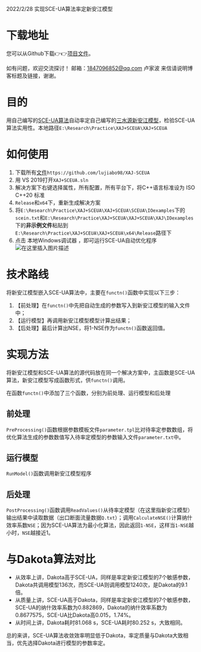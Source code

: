 2022/2/28
实现SCE-UA算法率定新安江模型

# 下载地址
您可以从Github下载:point_right::point_right:[项目文件](https://github.com/lujiabo98/XAJ-SCEUA)。

如有问题，欢迎交流探讨！ 邮箱：1847096852@qq.com 卢家波
来信请说明博客标题及链接，谢谢。

# 目的

用自己编写的[SCE-UA算法](https://blog.csdn.net/weixin_43012724/article/details/121862991)自动率定自己编写的[三水源新安江模型](https://blog.csdn.net/weixin_43012724/article/details/119712548)，检验SCE-UA算法实用性。本地路径`E:\Research\Practice\XAJ+SCEUA\XAJ+SCEUA`

# 如何使用

1. 下载所有[文件](https://github.com/lujiabo98/XAJ-SCEUA)`https://github.com/lujiabo98/XAJ-SCEUA`
2. 用 VS 2019打开`XAJ+SCEUA.sln`
3. 解决方案下右键选择属性，所有配置，所有平台下，将C++语言标准设为 ISO C++20 标准
4. `Release`和`x64`下，重新生成解决方案
5. 将`E:\Research\Practice\XAJ+SCEUA\XAJ+SCEUA\SCEUA\IOexamples`下的`scein.txt`和`E:\Research\Practice\XAJ+SCEUA\XAJ+SCEUA\XAJ\IOexamples`下的**非示例文件**粘贴到`E:\Research\Practice\XAJ+SCEUA\XAJ+SCEUA\x64\Release`路径下
6. 点击 本地Windows调试器 ，即可运行SCE-UA自动优化程序
![在这里插入图片描述](https://img-blog.csdnimg.cn/aa35655bbef241cb9370a5f142fed68e.png?x-oss-process=image/watermark,type_d3F5LXplbmhlaQ,shadow_50,text_Q1NETiBA6LWW5Lqm5peg,size_20,color_FFFFFF,t_70,g_se,x_16#pic_center)

# 技术路线

将新安江模型嵌入SCE-UA算法中，主要在`functn()`函数中实现以下三步：

1. 【前处理】在`functn()`中先把自动生成的参数写入到新安江模型的输入文件中；
2. 【运行模型】再调用新安江模型模型计算出结果；
3. 【后处理】最后计算出NSE，将1-NSE作为`functn()`函数返回值。

# 实现方法

将新安江模型和SCE-UA算法的源代码放在同一个解决方案中，主函数是SCE-UA算法，新安江模型写成函数形式，供`functn()`调用。

在函数`functn()`中添加了三个函数，分别为前处理、运行模型和后处理

## 前处理

`PreProcessing()`函数根据参数模板文件`parameter.tpl`比对待率定参数数组，将优化算法生成的参数数值写入待率定模型的参数输入文件`parameter.txt`中。

## 运行模型

`RunModel()`函数调用新安江模型程序

## 后处理

`PostProcessing()`函数调用`ReadValues()`从待率定模型（在这里指新安江模型）输出结果中读取数据（出口断面流量数据`Q.txt`）；调用`CalculateNSE()`计算纳什效率系数`NSE`；因为SCE-UA算法为最小化算法，因此返回`1-NSE`，这样当`1-NSE`越小时，`NSE`越接近1。

# 与Dakota算法对比

- 从效率上讲，Dakota高于SCE-UA，同样是率定新安江模型的7个敏感参数，Dakota共调用模型136次，而SCE-UA则调用模型1240次，是Dakota的9.1倍。
- 从质量上讲，SCE-UA高于Dakota，同样是率定新安江模型的7个敏感参数，SCE-UA的纳什效率系数为0.882869，Dakota的纳什效率系数为0.8677575，SCE-UA比Dakota高0.015，1.74%。
- 从时间上讲，Dakota耗时81.068 s，SCE-UA耗时80.252 s，大致相同。

总的来讲，SCE-UA算法收敛效率明显低于Dakota，率定质量与Dakota大致相当，优先选择Dakota进行模型的参数率定。